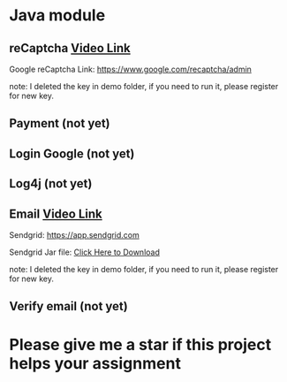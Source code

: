 # Java module

## reCaptcha [Video Link](https://youtu.be/MMCyGZnHgvE)

Google reCaptcha Link: https://www.google.com/recaptcha/admin

note: I deleted the key in demo folder, if you need to run it, please register for new key.

## Payment (not yet)

## Login Google (not yet)

## Log4j (not yet)

## Email [Video Link](https://youtu.be/4YDLckENeRQ)

Sendgrid: https://app.sendgrid.com

Sendgrid Jar file: [Click Here to Download](./dev/sendgrid-java.jar)

note: I deleted the key in demo folder, if you need to run it, please register for new key.

## Verify email (not yet)

# Please give me a star if this project helps your assignment
